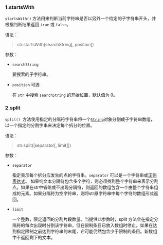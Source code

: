### 1.startsWith

`startsWith()` 方法用来判断当前字符串是否以另外一个给定的子字符串开头，并根据判断结果返回 `true` 或 `false`。

语法：

> str.startsWith(searchString[, position])

参数：

- `searchString`

  要搜索的子字符串。

- `position` 可选

  在 `str` 中搜索 `searchString` 的开始位置，默认值为 0。



### 2.split

`split() `方法使用指定的分隔符字符串将一个[`String`](https://developer.mozilla.org/zh-CN/docs/Web/JavaScript/Reference/Global_Objects/String)对象分割成子字符串数组，以一个指定的分割字串来决定每个拆分的位置。 

语法：

> str.split([separator[, limit]])

参数：

- `separator`

  指定表示每个拆分应发生的点的字符串。`separator` 可以是一个字符串或[正则表达式](https://developer.mozilla.org/zh-CN/docs/Web/JavaScript/Reference/Global_Objects/RegExp)。 如果纯文本分隔符包含多个字符，则必须找到整个字符串来表示分割点。如果在str中省略或不出现分隔符，则返回的数组包含一个由整个字符串组成的元素。如果分隔符为空字符串，则将str原字符串中每个字符的数组形式返回。

- `limit`

  一个整数，限定返回的分割片段数量。当提供此参数时，split 方法会在指定分隔符的每次出现时分割该字符串，但在限制条目已放入数组时停止。如果在达到指定限制之前达到字符串的末尾，它可能仍然包含少于限制的条目。新数组中不返回剩下的文本。

